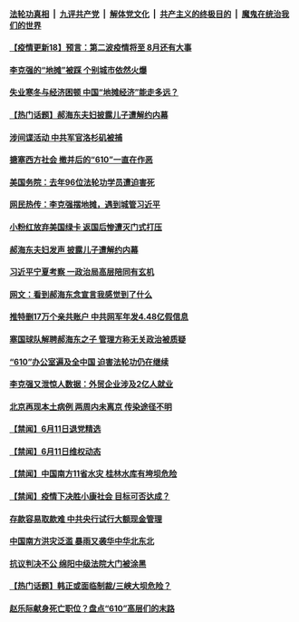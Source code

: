 

####  [法轮功真相](../../../../basic/blob/master/README.md?t=06122201) &nbsp;|&nbsp; [九评共产党](../../../../9ping.md/blob/master/README.md?t=06122201) &nbsp;|&nbsp; [解体党文化](../../../../jtdwh.md/blob/master/README.md?t=06122201)  &nbsp;|&nbsp; [共产主义的终极目的](../../../../gczydzjmd.md/blob/master/README.md?t=06122201) &nbsp;|&nbsp; [魔鬼在统治我们的世界](../../../../mgztzwmdsj.md/blob/master/README.md?t=06122201) 

#### [【疫情更新18】预言：第二波疫情将至 8月还有大事](../pages/prog204/a102860375.md?t=06122201) 

#### [李克强的“地摊”被踩 个别城市依然火爆](../pages/prog204/a102869187.md?t=06122201) 

#### [失业寒冬与经济困顿 中国“地摊经济”能走多远？](../pages/prog204/a102869199.md?t=06122201) 

#### [【热门话题】郝海东夫妇披露儿子遭解约内幕](../pages/prog204/a102869168.md?t=06122201) 


#### [涉间谍活动 中共军官洛杉矶被捕](../pages/prog204/a102869175.md?t=06122201) 

#### [搪塞西方社会 撤并后的“610”一直在作恶](../pages/prog204/a102869186.md?t=06122201) 

#### [美国务院：去年96位法轮功学员遭迫害死](../pages/prog204/a102869179.md?t=06122201) 

#### [网民热传：李克强摆地摊，遇到城管习近平](../pages/prog204/a102869128.md?t=06122201) 

#### [小粉红放弃美国绿卡 返国后惨遭灭门式打压](../pages/prog204/a102869095.md?t=06122201) 

#### [郝海东夫妇发声 披露儿子遭解约内幕](../pages/prog204/a102869065.md?t=06122201) 


#### [习近平宁夏考察 一政治局高层陪同有玄机](../pages/prog204/a102868964.md?t=06122201) 

#### [网文：看到郝海东念宣言我感觉到了什么](../pages/prog204/a102868979.md?t=06122201) 

#### [推特删17万个亲共账户 中共网军年发4.48亿假信息](../pages/prog204/a102868944.md?t=06122201) 



#### [塞国球队解聘郝海东之子 管理方称无关政治被质疑](../pages/prog204/a102868818.md?t=06122201) 

#### [“610”办公室遍及全中国 迫害法轮功仍在继续](../pages/prog204/a102868649.md?t=06122201) 

#### [李克强又泄惊人数据：外贸企业涉及2亿人就业](../pages/prog204/a102868738.md?t=06122201) 

#### [北京再现本土病例 两周内未离京 传染途径不明](../pages/prog204/a102868734.md?t=06122201) 

#### [【禁闻】6月11日退党精选](../pages/prog204/a102868804.md?t=06122201) 

#### [【禁闻】6月11日维权动态](../pages/prog204/a102868801.md?t=06122201) 

#### [【禁闻】中国南方11省水灾 桂林水库有垮坝危险](../pages/prog204/a102868781.md?t=06122201) 

#### [【禁闻】疫情下决胜小康社会 目标可否达成？](../pages/prog204/a102868767.md?t=06122201) 

#### [存款容易取款难 中共央行试行大额现金管理](../pages/prog204/a102868609.md?t=06122201) 

#### [中国南方洪灾泛滥 暴雨又袭华中华北东北](../pages/prog204/a102868475.md?t=06122201) 

#### [抗议判决不公 绵阳中级法院大门被涂黑](../pages/prog204/a102868476.md?t=06122201) 

#### [【热门话题】韩正或面临制裁/三峡大坝危险？](../pages/prog204/a102868410.md?t=06122201) 

#### [赵乐际献身死亡职位？盘点“610”高层们的末路](../pages/prog204/a102868322.md?t=06122201) 

